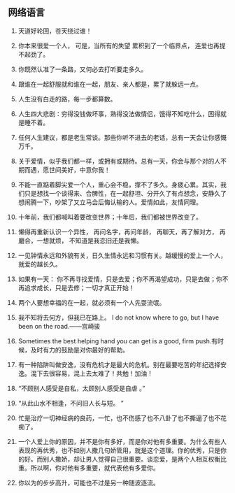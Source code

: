 ## 网络语言

1. 天道好轮回，苍天绕过谁！
2. 你本来很爱一个人，
   可是，当所有的失望
   累积到了一个临界点，
   连爱也再提不起劲了。
3. 你既然认准了一条路，又何必去打听要走多久。 
4. 跟谁在一起舒服就和谁在一起，朋友、亲人都是，累了就躲远一点。
5. 人生没有白走的路，每一步都算数。
6. 人生四大悲剧：穷得没钱做坏事，熟得没法做情侣，饿得不知吃什么，困得就是睡不着。 
7. 任何人生建议，都是老生常谈。那些你听不进去的老话，总有一天会让你感慨万千。
8. 关于爱情，似乎我们都一样，或拥有或期待。总有一天，你会与那个对的人不期而遇，愿世间美好，中意你我！
9. 不能一直踮着脚尖爱一个人，重心会不稳，撑不了多久。身疲心累。其实，我们只是想找一个谈得来、合脾性，在一起舒坦、分开久了有点想念，安静久了想闹腾一下，吵架了又立马会后悔认输的人。爱情如此，友情同理。
10. 十年前，我们都喊叫着要改变世界；十年后，我们都被世界改变了。
11. 懒得再重新认识一个异性， 再问名字，再问年龄， 再聊天，再了解对方， 再磨合，一想就烦， 不知道是我恋旧还是我懒。
12. 一见钟情永远和外貌有关，日久生情永远和习惯有关。越缓慢的爱上一个人，就爱的越长久。
13. 如果有一天： 你不再寻找爱情，只是去爱；你不再渴望成功，只是去做；你不再追求成长，只是去修；一切才真正开始！
14. 两个人要想幸福的在一起，就必须有一个人先耍流氓。
15. 我不知将去何方，但我已在路上。 I do not know where to go, but I have been on the road.——宫崎骏 
16. Sometimes the best helping hand you can get is a good, firm push.有时候，及时有力的鼓励是对你最好的帮助。
17. 有一种陷阱叫做安逸，没有危机才是最大的危机。别在最要吃苦的年纪选择安逸。混下去很容易，混上去太难了！共勉！加油！
18. “不顾别人感受是自私，太顾别人感受是自虐 。” 
19. “从此山水不相逢，不问旧人长与短。 ”
20. 忙是治疗一切神经病的良药，一忙，也不伤感了也不八卦了也不撕逼了也不花痴了。 
21. 一个人爱上你的原因，并不是你有多好，而是你对他有多重要。为什么有些人表现的再优秀，也不如别人撒几句娇管用，就是这个道理。你的优秀，只是你的好。而别人撒娇，却让男人觉得自己很重要。谈恋爱，是两个人相互权衡比重。所以啊，你对他有多重要，就代表他有多爱你。  
22. 你以为的步步高升，可能也不过是另一种随波逐流。

    ​



